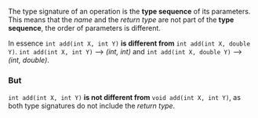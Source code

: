 The type signature of an operation is the **type sequence** of its parameters.
This means that the *name* and the *return type* are not part of the **type sequence**, the order of parameters is different.

In essence
`int add(int X, int Y)` **is different from** `int add(int X, double Y)`. 
`int add(int X, int Y)` --> *(int, int)* and `int add(int X, double Y)` --> *(int, double)*.

### But

`int add(int X, int Y)` **is not different from** `void add(int X, int Y)`, as both type signatures do not include the *return type.*
